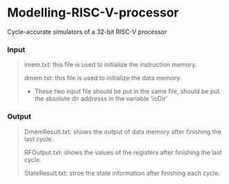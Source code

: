 # Modelling-RISC-V-processor
 Cycle-accurate simulators of a 32-bit RISC-V processor
### Input
>  imem.txt: this file is used to initialize the instruction memory.
> 
>  dmem.txt: this file is used to initialize the data memory.
> - These two input file should be put in the same file, should be put the absolute dir addresss in the variable 'ioDir'
>
### Output
>  DmemResult.txt: shows the output of data memory after finishing the last cycle.
> 
>  RFOutput.txt: shows the values of the registers after finishing the last cycle.
> 
> StateResult.txt: stroe the state information after finishing each cycle.
